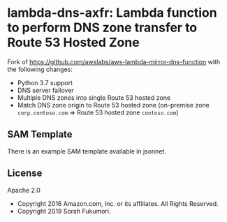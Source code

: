 # lambda-dns-axfr: Lambda function to perform DNS zone transfer to Route 53 Hosted Zone

Fork of https://github.com/awslabs/aws-lambda-mirror-dns-function with the following changes:

- Python 3.7 support
- DNS server failover
- Multiple DNS zones into single Route 53 hosted zone
- Match DNS zone origin to Route 53 hosted zone (on-premise zone `corp.contoso.com` => Route 53 hosted zone `contoso.com`)

## SAM Template

There is an example SAM template available in jsonnet.

## License

Apache 2.0

- Copyright 2016 Amazon.com, Inc. or its affiliates. All Rights Reserved.
- Copyright 2019 Sorah Fukumori.
